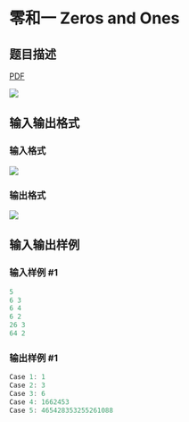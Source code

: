 # 零和一 Zeros and Ones

## 题目描述

[problemUrl]: https://uva.onlinejudge.org/index.php?option=com_onlinejudge&Itemid=8&category=242&page=show_problem&problem=3215

[PDF](https://uva.onlinejudge.org/external/120/p12063.pdf)

![](https://cdn.luogu.com.cn/upload/vjudge_pic/UVA12063/850f11f0403733445ab747fdf317b4f1b0dd502c.png)

## 输入输出格式

### 输入格式

![](https://cdn.luogu.com.cn/upload/vjudge_pic/UVA12063/38092bc33f9090a3faac823e4200573864190839.png)

### 输出格式

![](https://cdn.luogu.com.cn/upload/vjudge_pic/UVA12063/b8b03be26062b775d3fc6e6510cca5ffa9f41ddb.png)

## 输入输出样例

### 输入样例 #1

```cpp
5
6 3
6 4
6 2
26 3
64 2
```


### 输出样例 #1

```cpp
Case 1: 1
Case 2: 3
Case 3: 6
Case 4: 1662453
Case 5: 465428353255261088
```


